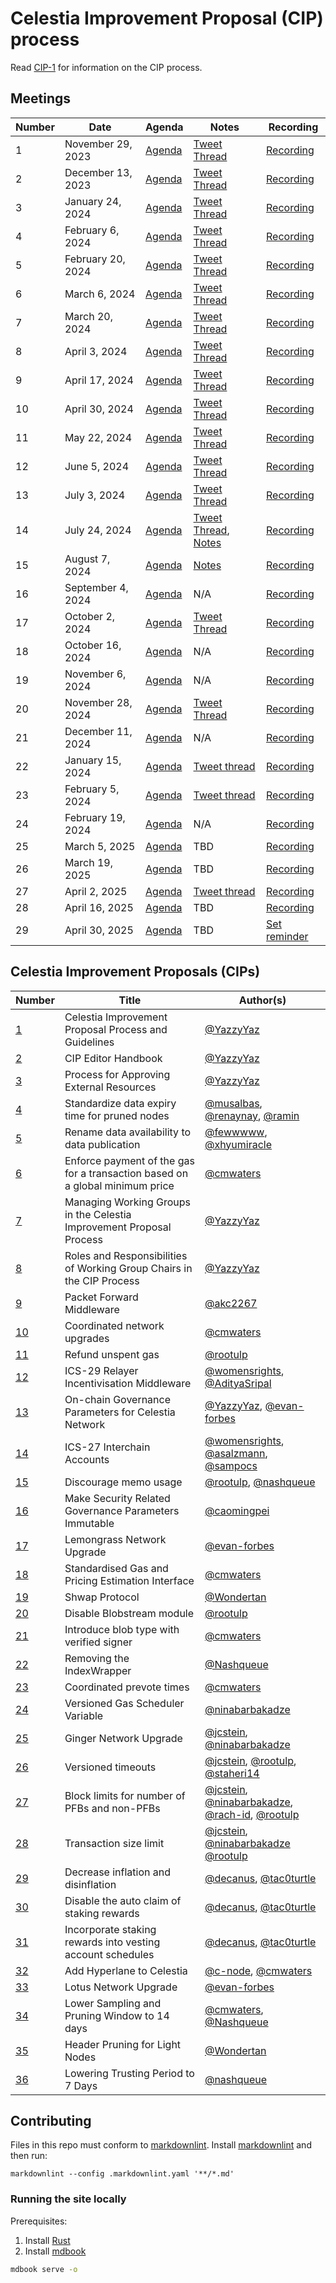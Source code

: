 # Celestia Improvement Proposal (CIP) process

Read [CIP-1](./cip-001.md) for information on the CIP process.

## Meetings

| Number | Date              | Agenda                                                   | Notes                                                                                           | Recording                                                |
|--------|-------------------|----------------------------------------------------------|-------------------------------------------------------------------------------------------------|----------------------------------------------------------|
| 1      | November 29, 2023 | [Agenda](https://github.com/celestiaorg/CIPs/issues/8)   | [Tweet Thread](https://x.com/JoshCStein/status/1729893879191621702)                             | [Recording](https://www.youtube.com/watch?v=EhWHHmPo_5Q) |
| 2      | December 13, 2023 | [Agenda](https://github.com/celestiaorg/CIPs/issues/22)  | [Tweet Thread](https://x.com/JoshCStein/status/1734967567075168697)                             | [Recording](https://www.youtube.com/watch?v=yYt600kvf4g) |
| 3      | January 24, 2024  | [Agenda](https://github.com/celestiaorg/CIPs/issues/40)  | [Tweet Thread](https://x.com/JoshCStein/status/1750187535911837848?s=20)                        | [Recording](https://www.youtube.com/watch?v=g_8e3h6iixM) |
| 4      | February 6, 2024  | [Agenda](https://github.com/celestiaorg/CIPs/issues/61)  | [Tweet Thread](https://x.com/JoshCStein/status/1754898166313337310?s=20)                        | [Recording](https://www.youtube.com/watch?v=izDnDHZEbxg) |
| 5      | February 20, 2024 | [Agenda](https://github.com/celestiaorg/CIPs/issues/71)  | [Tweet Thread](https://twitter.com/JoshCStein/status/1759972091724526084)                       | [Recording](https://youtube.com/live/WFPEMAuGEM0)        |
| 6      | March 6, 2024     | [Agenda](https://github.com/celestiaorg/CIPs/issues/87)  | [Tweet Thread](https://twitter.com/JoshCStein/status/1765407703462031563)                       | [Recording](https://www.youtube.com/watch?v=DEAkzrhSwMA) |
| 7      | March 20, 2024    | [Agenda](https://github.com/celestiaorg/CIPs/issues/95)  | [Tweet Thread](https://twitter.com/JoshCStein/status/1770480641290744157)                       | [Recording](https://www.youtube.com/watch?v=B2NyDWht7xU) |
| 8      | April 3, 2024     | [Agenda](https://github.com/celestiaorg/CIPs/issues/107) | [Tweet Thread](https://twitter.com/JoshCStein/status/1775538935285862747)                       | [Recording](https://www.youtube.com/watch?v=vBrjSExfRO8) |
| 9      | April 17, 2024    | [Agenda](https://github.com/celestiaorg/CIPs/issues/127) | [Tweet Thread](https://twitter.com/JoshCStein/status/1780612265667924032)                       | [Recording](https://www.youtube.com/watch?v=Qwir10r9o7k) |
| 10     | April 30, 2024    | [Agenda](https://github.com/celestiaorg/CIPs/issues/134) | [Tweet Thread](https://x.com/JoshCStein/status/1785309248248828133)                             | [Recording](https://www.youtube.com/watch?v=zWQsvPqPkC8) |
| 11     | May 22, 2024      | [Agenda](https://github.com/celestiaorg/CIPs/issues/142) | [Tweet Thread](https://x.com/JoshCStein/status/1793312125235999082)                             | [Recording](https://www.youtube.com/watch?v=g6PMMaMmpxg) |
| 12     | June 5, 2024      | [Agenda](https://github.com/celestiaorg/CIPs/issues/149) | [Tweet Thread](https://x.com/JoshCStein/status/1798381092493504830)                             | [Recording](https://www.youtube.com/watch?v=kV5_ANNhixI) |
| 13     | July 3, 2024      | [Agenda](https://github.com/celestiaorg/CIPs/issues/155) | [Tweet Thread](https://x.com/JoshCStein/status/1808531780506403102)                             | [Recording](https://youtu.be/WzPi49Ge2rA)                |
| 14     | July 24, 2024     | [Agenda](https://github.com/celestiaorg/CIPs/issues/163) | [Tweet Thread](https://x.com/JoshCStein/status/1816142425011662993), [Notes](./notes/cdc-14.md) | [Recording](https://www.youtube.com/watch?v=bwlpAy_KE9U) |
| 15     | August 7, 2024    | [Agenda](https://github.com/celestiaorg/CIPs/issues/185) | [Notes](./notes/cdc-15.md)                                                                      | [Recording](https://www.youtube.com/watch?v=7f1Jtggld34) |
| 16     | September 4, 2024 | [Agenda](https://github.com/celestiaorg/CIPs/issues/194) | N/A                                                                                             | [Recording](https://www.youtube.com/watch?v=zuJ6xoRvz-U) |
| 17     | October 2, 2024   | [Agenda](https://github.com/celestiaorg/CIPs/issues/201) | [Tweet Thread](https://x.com/JoshCStein/status/1842229129199935757)                             | [Recording](https://youtu.be/J2Cep6gBN-o)                |
| 18     | October 16, 2024  | [Agenda](https://github.com/celestiaorg/CIPs/issues/214) | N/A                                                                                             | [Recording](https://youtu.be/1aaPYxRVAtk)                |
| 19     | November 6, 2024  | [Agenda](https://github.com/celestiaorg/CIPs/issues/221) | N/A                                                                                             | [Recording](https://youtu.be/txmttm6t4YI)                |
| 20     | November 28, 2024 | [Agenda](https://github.com/celestiaorg/CIPs/issues/235) | [Tweet Thread](https://x.com/JoshCStein/status/1861837277896331454)                             | [Recording](https://youtu.be/vSYjnwSfE-U)                |
| 21     | December 11, 2024 | [Agenda](https://github.com/celestiaorg/CIPs/issues/239) | N/A                                                                                             | [Recording](https://youtu.be/B-z01YJeDfw)                |
| 22     | January 15, 2024  | [Agenda](https://github.com/celestiaorg/CIPs/issues/242) | [Tweet thread](https://x.com/JoshCStein/status/1880331831339622430)                             | [Recording](https://youtu.be/Ywos3C_W5jY)                |
| 23     | February 5, 2024  | [Agenda](https://github.com/celestiaorg/CIPs/issues/245) | [Tweet thread](https://x.com/JoshCStein/status/1888046974173425813)                             | [Recording](https://youtu.be/LJXlhsW_XjI)                |
| 24     | February 19, 2024 | [Agenda](https://github.com/celestiaorg/CIPs/issues/250) | N/A                                                                                             | [Recording](https://www.youtube.com/live/UVEgVq5zL7c)    |
| 25     | March 5, 2025     | [Agenda](https://github.com/celestiaorg/CIPs/issues/254) | TBD                                                                                             | [Recording](https://www.youtube.com/watch?v=7AcrENb3_EQ) |
| 26     | March 19, 2025    | [Agenda](https://github.com/celestiaorg/CIPs/issues/261) | TBD                                                                                             | [Recording](https://youtu.be/02D-BuoCOxc)                |
| 27     | April 2, 2025     | [Agenda](https://github.com/celestiaorg/CIPs/issues/278) | [Tweet thread](https://x.com/JoshCStein/status/1907548769140486589)                             | [Recording](https://youtu.be/PDFTdu-SXxs)                |
| 28     | April 16, 2025    | [Agenda](https://github.com/celestiaorg/CIPs/issues/285) | TBD                                                                                             | [Recording](https://youtu.be/3tVRjbCBJIk)                |
| 29     | April 30, 2025    | [Agenda](https://github.com/celestiaorg/CIPs/issues/295) | TBD                                                                                             | [Set reminder](https://youtu.be/NsoLj3kpijE)             |

## Celestia Improvement Proposals (CIPs)

| Number             | Title                                                                        | Author(s)                                                                                                                                                                    |
|--------------------|------------------------------------------------------------------------------|------------------------------------------------------------------------------------------------------------------------------------------------------------------------------|
| [1](./cip-001.md)  | Celestia Improvement Proposal Process and Guidelines                         | [@YazzyYaz](https://github.com/YazzyYaz)                                                                                                                                     |
| [2](./cip-002.md)  | CIP Editor Handbook                                                          | [@YazzyYaz](https://github.com/YazzyYaz)                                                                                                                                     |
| [3](./cip-003.md)  | Process for Approving External Resources                                     | [@YazzyYaz](https://github.com/YazzyYaz)                                                                                                                                     |
| [4](./cip-004.md)  | Standardize data expiry time for pruned nodes                                | [@musalbas](https://github.com/musalbas), [@renaynay](https://github.com/renaynay), [@ramin](https://github.com/ramin)                                                       |
| [5](./cip-005.md)  | Rename data availability to data publication                                 | [@fewwwww](https://github.com/fewwwww), [@xhyumiracle](https://github.com/xhyumiracle)                                                                                       |
| [6](./cip-006.md)  | Enforce payment of the gas for a transaction based on a global minimum price | [@cmwaters](https://github.com/cmwaters)                                                                                                                                     |
| [7](./cip-007.md)  | Managing Working Groups in the Celestia Improvement Proposal Process         | [@YazzyYaz](https://github.com/YazzyYaz)                                                                                                                                     |
| [8](./cip-008.md)  | Roles and Responsibilities of Working Group Chairs in the CIP Process        | [@YazzyYaz](https://github.com/YazzyYaz)                                                                                                                                     |
| [9](./cip-009.md)  | Packet Forward Middleware                                                    | [@akc2267](https://github.com/akc2267)                                                                                                                                       |
| [10](./cip-010.md) | Coordinated network upgrades                                                 | [@cmwaters](https://github.com/cmwaters)                                                                                                                                     |
| [11](./cip-011.md) | Refund unspent gas                                                           | [@rootulp](https://github.com/rootulp)                                                                                                                                       |
| [12](./cip-012.md) | ICS-29 Relayer Incentivisation Middleware                                    | [@womensrights](https://github.com/womensrights), [@AdityaSripal](https://github.com/AdityaSripal)                                                                           |
| [13](./cip-013.md) | On-chain Governance Parameters for Celestia Network                          | [@YazzyYaz](https://github.com/YazzyYaz), [@evan-forbes](https://github.com/evan-forbes)                                                                                     |
| [14](./cip-014.md) | ICS-27 Interchain Accounts                                                   | [@womensrights](https://github.com/womensrights), [@asalzmann](https://github.com/asalzmann), [@sampocs](https://github.com/sampocs)                                         |
| [15](./cip-015.md) | Discourage memo usage                                                        | [@rootulp](https://github.com/rootulp), [@nashqueue](https://github.com/nashqueue)                                                                                           |
| [16](./cip-016.md) | Make Security Related Governance Parameters Immutable                        | [@caomingpei](https://github.com/caomingpei)                                                                                                                                 |
| [17](./cip-017.md) | Lemongrass Network Upgrade                                                   | [@evan-forbes](https://github.com/evan-forbes)                                                                                                                               |
| [18](./cip-018.md) | Standardised Gas and Pricing Estimation Interface                            | [@cmwaters](https://github.com/cmwaters)                                                                                                                                     |
| [19](./cip-019.md) | Shwap Protocol                                                               | [@Wondertan](https://github.com/Wondertan)                                                                                                                                   |
| [20](./cip-020.md) | Disable Blobstream module                                                    | [@rootulp](https://github.com/rootulp)                                                                                                                                       |
| [21](./cip-021.md) | Introduce blob type with verified signer                                     | [@cmwaters](https://github.com/cmwaters)                                                                                                                                     |
| [22](./cip-022.md) | Removing the IndexWrapper                                                    | [@Nashqueue](https://github.com/Nashqueue)                                                                                                                                   |
| [23](./cip-023.md) | Coordinated prevote times                                                    | [@cmwaters](https://github.com/cmwaters)                                                                                                                                     |
| [24](./cip-024.md) | Versioned Gas Scheduler Variable                                             | [@ninabarbakadze](https://github.com/ninabarbakadze)                                                                                                                         |
| [25](./cip-025.md) | Ginger Network Upgrade                                                       | [@jcstein](https://github.com/jcstein), [@ninabarbakadze](https://github.com/ninabarbakadze)                                                                                 |
| [26](./cip-026.md) | Versioned timeouts                                                           | [@jcstein](https://github.com/jcstein), [@rootulp](https://github.com/rootulp), [@staheri14](https://github.com/staheri14)                                                   |
| [27](./cip-027.md) | Block limits for number of PFBs and non-PFBs                                 | [@jcstein](https://github.com/jcstein), [@ninabarbakadze](https://github.com/ninabarbakadze), [@rach-id](https://github.com/rach-id), [@rootulp](https://github.com/rootulp) |
| [28](./cip-028.md) | Transaction size limit                                                       | [@jcstein](https://github.com/jcstein), [@ninabarbakadze](https://github.com/ninabarbakadze) [@rootulp](https://github.com/rootulp)                                          |
| [29](./cip-029.md) | Decrease inflation and disinflation                                          | [@decanus](https://github.com/decanus), [@tac0turtle](https://github.com/tac0turtle)                                                                                         |
| [30](./cip-030.md) | Disable the auto claim of staking rewards                                    | [@decanus](https://github.com/decanus), [@tac0turtle](https://github.com/tac0turtle)                                                                                         |
| [31](./cip-031.md) | Incorporate staking rewards into vesting account schedules                   | [@decanus](https://github.com/decanus), [@tac0turtle](https://github.com/tac0turtle)                                                                                         |
| [32](./cip-032.md) | Add Hyperlane to Celestia                                                    | [@c-node](https://github.com/S1nus), [@cmwaters](https://github.com/cmwaters)                                                                                                |
| [33](./cip-033.md) | Lotus Network Upgrade                                                        | [@evan-forbes](https://github.com/evan-forbes)                                                                                                                               |
| [34](./cip-034.md) | Lower Sampling and Pruning Window to 14 days                                 | [@cmwaters](https://github.com/cmwaters), [@Nashqueue](https://github.com/Nashqueue)                                                                                         |
| [35](./cip-035.md) | Header Pruning for Light Nodes                                               | [@Wondertan](https://github.com/Wondertan)                                                                                                                                   |
| [36](./cip-036.md) | Lowering Trusting Period to 7 Days                                           | [@nashqueue](https://github.com/nashqueue)                                                                                                                                   |

## Contributing

Files in this repo must conform to [markdownlint](https://github.com/DavidAnson/markdownlint). Install [markdownlint](https://github.com/DavidAnson/markdownlint) and then run:

```shell
markdownlint --config .markdownlint.yaml '**/*.md'
```

### Running the site locally

Prerequisites:

1. Install [Rust](https://www.rust-lang.org/tools/install)
1. Install [mdbook](https://rust-lang.github.io/mdBook/guide/installation.html)

```sh
mdbook serve -o
```
